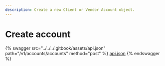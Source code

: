 ```yaml
---
description: Create a new Client or Vendor Account object.
---
```


# Create account

{% swagger src="../../../.gitbook/assets/api.json" path="/v1/accounts/accounts" method="post" %}
[api.json](../../../.gitbook/assets/api.json)
{% endswagger %}
